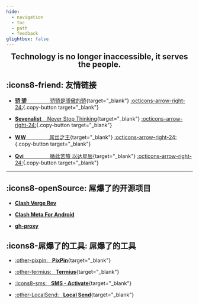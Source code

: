 ```yaml
---
hide:
  - navigation
  - toc
  - path
  - feedback
glightbox: false
---
```


<style>
  .md-typeset h1,
  .md-content__button {
    font-size: 0px;
    color: rgb(0,0,0,0);
    line-height: 0;
    margin: 0 0 0 0;
  }
</style>

<h2 align="center" style="font-weight: bolder; margin-top: 0;line-height:1;">
  <b>Technology is no longer inaccessible, it serves the people.</b>
</h2>

## :icons8-friend: 友情链接

<div class="grid cards" markdown>

- [__骄 骄__ &nbsp;&nbsp;&nbsp;&nbsp;&nbsp;&nbsp;&nbsp;&nbsp;&nbsp;&nbsp;&nbsp;&nbsp;&nbsp;&nbsp; 骄骄是骄傲的骄](https://dxlcq.cn){target="_blank"} [:octicons-arrow-right-24:](https://dxlcq.cn){.copy-button target="_blank"}

- [__Sevenalist__ &nbsp;&nbsp; Never Stop Thinking](https://dczcq.cn){target="_blank"} [:octicons-arrow-right-24:](https://dxlcq.cn){.copy-button target="_blank"}

- [__WW__ &nbsp;&nbsp;&nbsp;&nbsp;&nbsp;&nbsp;&nbsp;&nbsp;&nbsp;&nbsp;&nbsp;&nbsp;&nbsp;&nbsp; 屌丝之王](https://wanjc.top){target="_blank"} [:octicons-arrow-right-24:](https://dxlcq.cn){.copy-button target="_blank"}

- [__Qvi__ &nbsp;&nbsp;&nbsp;&nbsp;&nbsp;&nbsp;&nbsp;&nbsp;&nbsp;&nbsp;&nbsp;&nbsp;&nbsp;&nbsp;&nbsp;&nbsp; 循此苦旅 以达星辰](https://qvi.dpdns.org){target="_blank"} [:octicons-arrow-right-24:](https://dxlcq.cn){.copy-button target="_blank"}
        
</div>

---

## :icons8-openSource: 屌爆了的开源项目


<div class="grid cards" markdown>

- [__Clash Verge Rev__](/recom/ClashVergeRev/)

- [__Clash Meta For Android__](/recom/ClashMeta/)

- [__gh-proxy__](/recom/gh-proxy/)

</div>

## :icons8-屌爆了的工具: 屌爆了的工具

<div class="grid cards" markdown>

-   [:other-pixpin: &nbsp;&nbsp;__PixPin__](https://pixpin.cn/){target="_blank"}

-   [:other-termius: &nbsp;&nbsp;__Termius__](https://termius.com/){target="_blank"}

-   [:icons8-sms: &nbsp;&nbsp;__SMS - Activate__](https://sms-activate.io/cn){target="_blank"}
    
-   [:other-LocalSend: &nbsp;&nbsp;__Local Send__](https://localsend.org/zh-CN){target="_blank"}

</div>
